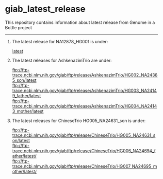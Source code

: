 # giab_latest_release
This repository contains information about latest release from Genome in a Bottle project 
********************************************************************************

1. The latest release for NA12878_HG001 is under:

   [latest](https://ftp-trace.ncbi.nlm.nih.gov/giab/ftp/release/NA12878_HG001/latest)



2. The latest releases for AshkenazimTrio are under:

   ftp://ftp-trace.ncbi.nlm.nih.gov/giab/ftp/release/AshkenazimTrio/HG002_NA24385_son/latest <br />
   ftp://ftp-trace.ncbi.nlm.nih.gov/giab/ftp/release/AshkenazimTrio/HG003_NA24149_father/latest <br />
   ftp://ftp-trace.ncbi.nlm.nih.gov/giab/ftp/release/AshkenazimTrio/HG004_NA24143_mother/latest <br />



3. The latest releases for ChineseTrio HG005_NA24631_son is under: 

   ftp://ftp-trace.ncbi.nlm.nih.gov/giab/ftp/release/ChineseTrio/HG005_NA24631_son/latest   <br />
   ftp://ftp-trace.ncbi.nlm.nih.gov/giab/ftp/release/ChineseTrio/HG006_NA24694_father/latest/   <br />
   ftp://ftp-trace.ncbi.nlm.nih.gov/giab/ftp/release/ChineseTrio/HG007_NA24695_mother/latest/    <br />

